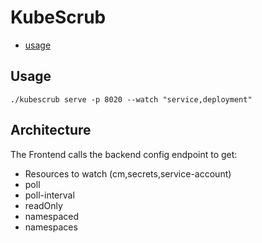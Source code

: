 # KubeScrub

- [usage](#usage)

## Usage 

```
./kubescrub serve -p 8020 --watch "service,deployment"
```

## Architecture

The Frontend calls the backend config endpoint to get:
- Resources to watch (cm,secrets,service-account)
- poll
- poll-interval
- readOnly
- namespaced
- namespaces 

